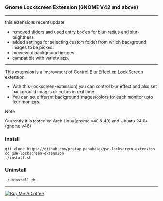 ### Gnome Lockscreen Extension (GNOME V42 and above)

___

this extensions recent update.
- removed sliders and used entry box'es for blur-radius and blur-brightness.
- added settings for selecting custom folder from which background images to be picked.
- preview of background images.
- compatible with [variety app](https://github.com/varietywalls/variety).

___

This extension is a improvment of [Control Blur Effect on Lock Screen](https://github.com/pratap-panabaka/gse-control-blur-effect-on-lockscreen) extension.
- With this (lockscreen-extension) you can control blur effect and also set background images or colors in real time.
- You can set different background images/colors for each monitor upto four monitors.

> [!NOTE]
> Currently it is tested on Arch Linux(gnome v48 & 49) and Ubuntu 24.04 (gnome v46)

### Install
```
git clone https://github.com/pratap-panabaka/gse-lockscreen-extension
cd gse-lockscreen-extension
./install.sh
```

### Uninstall
```
./uninstall.sh
```

<hr/>

[![Buy Me A Coffee](https://img.buymeacoffee.com/button-api/?text=Buy%20me%20a%20coffee&emoji=☕&slug=pratap.panabaka&button_colour=FFDD00&font_colour=000000&font_family=Lato&outline_colour=000000&coffee_colour=ffffff)](https://www.buymeacoffee.com/pratap.panabaka)


